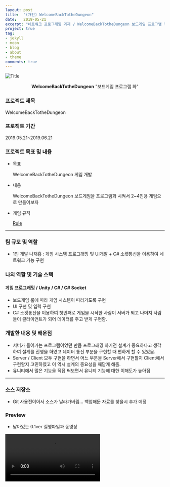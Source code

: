 ```yaml
---
layout: post
title:  "(개인) WelcomeBackTotheDungeon"
date:   2019-05-21
excerpt: "네트워크 프로그래밍 과제 / WelcomeBackTotheDungeon 보드게임 프로그램 화"
project: true
tag:
- jekyll 
- moon
- blog
- about
- theme
comments: true
---
```


![Title](https://user-images.githubusercontent.com/18138559/71556569-c9044400-2a7d-11ea-802f-3912b9f4656d.png)


<center><b>WelcomeBackTotheDungeon</b> "보드게임 프로그램 화"</center>
     
### 프로젝트 제목
WelcomeBackTotheDungeon

### 프로젝트 기간
2019.05.21~2019.06.21

### 프로젝트 목표 및 내용
* 목표

	WelcomeBackTotheDungeon 게임 개발

* 내용

	WelcomeBackTotheDungeon 보드게임을 프로그램화 시켜서 2~4인용 게임으로 만들어보자

* 게임 규칙

	<a href = "https://blog.naver.com/PostView.nhn?blogId=daduc12&logNo=221264403415&proxyReferer=https%3A%2F%2Fwww.google.com%2F"> Rule </a>

---

### 팀 규모 및 역할
* 1인 개발
나재흠 : 게임 시스템 프로그래밍 및 UI개발 + C# 소켓통신을 이용하여 네트워크 기능 구현

### 나의 역할 및 기술 스택
#### 게임 프로그래밍 / Unity / C# / C# Socket
* 보드게임 룰에 따라 게임 시스템이 따라가도록 구현
* UI 구현 및 입력 구현
* C# 소켓통신을 이용하여 첫번째로 게임을 시작한 사람이 서버가 되고 나머지 사람들이 클라이언트가 되어 데이터를 주고 받게 구현함.

### 개발한 내용 및 배운점
* 서버가 들어가는 프로그램이었던 만큼 프로그래밍 하기전 설계가 중요하다고 생각하여 설계를 진행을 하였고 데이터 통신 부분을 구현할 때 편하게 할 수 있었음.
* Server / Client 모두 구현을 하면서  어느 부분을 Server에서 구현할지 Client에서 구현할지 고민하였고 이 역시 설계의 중요성을 깨닫게 해줌.
* 유니티에서 많은 기능을 직접 써보면서 유니티 기능에 대한 이해도가 높아짐

---

### 소스 저장소
* Git 사용전이어서 소스가 날라가버림... 백업해둔 자료를 찾을시  추가 예정

### Preview
* 남아있는 0.1ver 실행파일과 동영상
<video src="/assets/video/WelcomeBackToTheDungeon-2018-06-12.avi" autoplay controls>
왜 안나올까?
</video>
